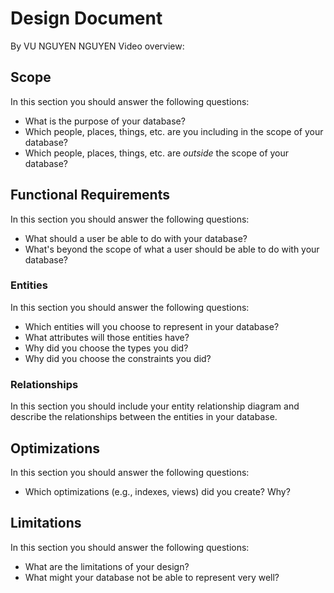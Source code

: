 # Design Document
By VU NGUYEN NGUYEN
Video overview: <URL HERE>

## Scope
In this section you should answer the following questions:
* What is the purpose of your database?
* Which people, places, things, etc. are you including in the scope of your database?
* Which people, places, things, etc. are *outside* the scope of your database?

## Functional Requirements
In this section you should answer the following questions:
* What should a user be able to do with your database?
* What's beyond the scope of what a user should be able to do with your database?

### Entities
In this section you should answer the following questions:
* Which entities will you choose to represent in your database?
* What attributes will those entities have?
* Why did you choose the types you did?
* Why did you choose the constraints you did?

### Relationships
In this section you should include your entity relationship diagram and describe the relationships between the entities in your database.

## Optimizations
In this section you should answer the following questions:
* Which optimizations (e.g., indexes, views) did you create? Why?

## Limitations
In this section you should answer the following questions:
* What are the limitations of your design?
* What might your database not be able to represent very well?
